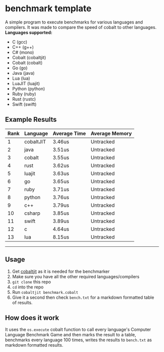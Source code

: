 # benchmark template
A simple program to execute benchmarks for various languages and compilers. It was made to compare the speed of cobalt to other languages.
**Languages supported:**
- C (gcc)
- C++ (g++)
- C# (mono)
- Cobalt (cobaltjit)
- Cobalt (cobalt)
- Go (go)
- Java (java)
- Lua (lua)
- LuaJIT (luajit)
- Python (python)
- Ruby (ruby)
- Rust (rustc)
- Swift (swift)
## Example Results
Rank | Language | Average Time | Average Memory
-----|----------|-------------|----------------
1 | cobaltJIT | 3.46us | Untracked
2 | java | 3.51us | Untracked
3 | cobalt | 3.55us | Untracked
4 | rust | 3.62us | Untracked
5 | luajit | 3.63us | Untracked
6 | go | 3.65us | Untracked
7 | ruby | 3.71us | Untracked
8 | python | 3.76us | Untracked
9 | c++ | 3.79us | Untracked
10 | csharp | 3.85us | Untracked
11 | swift | 3.89us | Untracked
12 | c | 4.64us | Untracked
13 | lua | 8.15us | Untracked


***
## Usage
1. Get [cobaltjit](https://github.com/cobalt-lang/cobalt) as it is needed for the benchmarker
2. Make sure you have all the other required languages/compilers
3. `git clone` this repo
4. `cd` into the repo
5. Run `cobaltjit benchmark.cobalt`
6. Give it a second then check `bench.txt` for a markdown formatted table of results.
## How does it work
It uses the `os.execute` cobalt function to call every language's Computer Language Benchmark Game and then marks the result to a table, benchmarks
every language 100 times, writes the results to `bench.txt` as markdown formatted results.